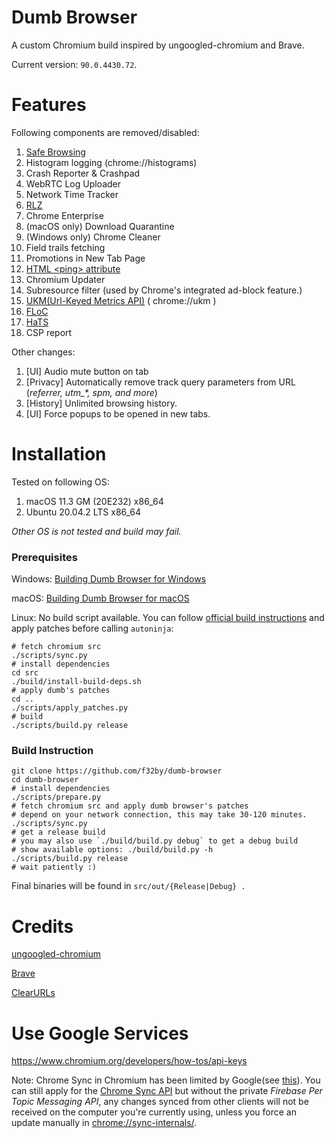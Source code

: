 # Dumb Browser
A custom Chromium build inspired by ungoogled-chromium and Brave.

Current version: `90.0.4430.72`.

# Features

Following components are removed/disabled:
1. [Safe Browsing](https://safebrowsing.google.com)
2. Histogram logging (chrome://histograms)
3. Crash Reporter & Crashpad
4. WebRTC Log Uploader
5. Network Time Tracker
6. [RLZ](https://blog.chromium.org/2010/06/in-open-for-rlz.html)
7. Chrome Enterprise
8. (macOS only) Download Quarantine
10. (Windows only) Chrome Cleaner
11. Field trails fetching
12. Promotions in New Tab Page
13. [HTML \<ping\> attribute](https://www.w3schools.com/tags/att_a_ping.asp)
14. Chromium Updater
15. Subresource filter (used by Chrome's integrated ad-block feature.)
16. [UKM(Url-Keyed Metrics API)](https://chromium.googlesource.com/chromium/src/+/master/services/metrics/ukm_api.md) ( chrome://ukm )
17. [FLoC](https://www.chromium.org/Home/chromium-privacy/privacy-sandbox/floc)
19. [HaTS](https://chromium.googlesource.com/chromium/src/+/master/chrome/browser/ui/hats/)
20. CSP report

Other changes:
1. [UI] Audio mute button on tab
2. [Privacy] Automatically remove track query parameters from URL (*referrer, utm_\*, spm, and more*)
3. [History] Unlimited browsing history.
4. [UI] Force popups to be opened in new tabs.

# Installation

Tested on following OS:

1. macOS 11.3 GM (20E232) x86_64
2. Ubuntu 20.04.2 LTS x86_64

*Other OS is not tested and build may fail.*

### Prerequisites

Windows: [Building Dumb Browser for Windows](docs/windows.md)

macOS: [Building Dumb Browser for macOS](docs/macos.md)

Linux: No build script available. You can follow [official build instructions](https://chromium.googlesource.com/chromium/src/+/master/docs/linux/build_instructions.md)
and apply patches before calling `autoninja`:

```shell
# fetch chromium src
./scripts/sync.py
# install dependencies
cd src
./build/install-build-deps.sh
# apply dumb's patches
cd ..
./scripts/apply_patches.py
# build
./scripts/build.py release
```

### Build Instruction

```shell
git clone https://github.com/f32by/dumb-browser
cd dumb-browser
# install dependencies
./scripts/prepare.py
# fetch chromium src and apply dumb browser's patches
# depend on your network connection, this may take 30-120 minutes.
./scripts/sync.py
# get a release build
# you may also use `./build/build.py debug` to get a debug build
# show available options: ./build/build.py -h
./scripts/build.py release
# wait patiently :)
```

Final binaries will be found in `src/out/{Release|Debug} .`

# Credits

[ungoogled-chromium](https://github.com/Eloston/ungoogled-chromium)

[Brave](https://github.com/brave/brave-browser)

[ClearURLs](https://github.com/ClearURLs/Addon)

# Use Google Services

https://www.chromium.org/developers/how-tos/api-keys


Note: Chrome Sync in Chromium has been
limited by Google(see [this](https://blog.chromium.org/2021/01/limiting-private-api-availability-in.html)). You can still apply for the [Chrome Sync API](https://console.cloud.google.com/apis/library/chromesync.googleapis.com) but without the private *Firebase Per Topic
Messaging API*,  any changes synced from other clients will not be received on the
computer you're currently using, unless you force an update manually in
[chrome://sync-internals/](chrome://sync-internals/).
